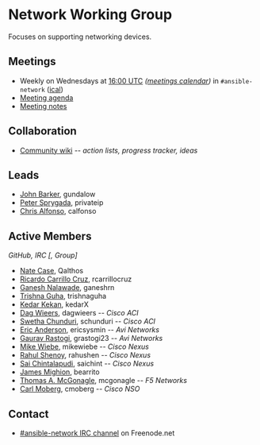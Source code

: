 # Network Working Group

Focuses on supporting networking devices.

## Meetings
* Weekly on Wednesdays at [16:00 UTC](http://www.thetimezoneconverter.com/?t=16:00&tz=UTC)
  *([meetings calendar](https://calendar.google.com/calendar/embed?src=ansible.com_pafenslko0e2bqjgujp8f7s0do%40group.calendar.google.com&ctz=UTC))* in `#ansible-network`
  ([ical](https://raw.githubusercontent.com/ansible/community/master/meetings/ical/network.ics))
* [Meeting agenda](https://github.com/ansible/community/issues?q=is:open+label:meeting_agenda+label:network)
* [Meeting notes](https://meetbot.fedoraproject.org/sresults/?group_id=network_working_group&type=team)

## Collaboration
* [Community wiki](https://github.com/ansible/community/wiki/Network) *-- action lists, progress tracker, ideas*

## Leads
* [John Barker](https://github.com/gundalow), gundalow
* [Peter Sprygada](https://github.com/privateip), privateip
* [Chris Alfonso](https://github.com/calfonso), calfonso

## Active Members
*GitHub, IRC [, Group]*

* [Nate Case](https://github.com/Qalthos), Qalthos
* [Ricardo Carrillo Cruz](https://github.com/rcarrillocruz), rcarrillocruz
* [Ganesh Nalawade](https://github.com/ganeshrn), ganeshrn
* [Trishna Guha](https://github.com/trishnaguha), trishnaguha
* [Kedar Kekan](https://github.com/kedarX), kedarX
* [Dag Wieers](https://github.com/dagwieers), dagwieers -- *Cisco ACI*
* [Swetha Chunduri](https://github.com/schunduri), schunduri -- *Cisco ACI*
* [Eric Anderson](https://github.com/ericsysmin), ericsysmin -- *Avi Networks*
* [Gaurav Rastogi](https://github.com/grastogi23), grastogi23 -- *Avi Networks*
* [Mike Wiebe](https://github.com/mikewiebe), mikewiebe -- *Cisco Nexus*
* [Rahul Shenoy](https://github.com/rahushen), rahushen -- *Cisco Nexus*
* [Sai Chintalapudi](https://github.com/saichint), saichint -- *Cisco Nexus*
* [James Mighion](https://github.com/jmighion), bearrito
* [Thomas A. McGonagle](https://github.com/mcgonagle), mcgonagle -- *F5 Networks*
* [Carl Moberg](https://github.com/cmoberg), cmoberg -- *Cisco NSO*

## Contact
* [#ansible-network IRC channel](https://webchat.freenode.net/?channels=ansible-network) on Freenode.net
